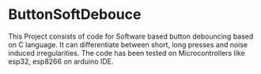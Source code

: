 # ButtonSoftDebouce
This Project consists of code for Software based button debouncing based on C language. It can differentiate between short, long presses and noise induced irregularities. The code has been tested on Microcontrollers like esp32, esp8266 on arduino IDE.
